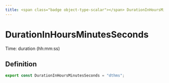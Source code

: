 ```yaml
---
title: <span class="badge object-type-scalar"></span> DurationInHoursMinutesSeconds
---
```

# <span class="badge object-type-scalar"></span> DurationInHoursMinutesSeconds

Time: duration (hh:mm:ss)

## Definition

```typescript
export const DurationInHoursMinutesSeconds = "dthms";

```
